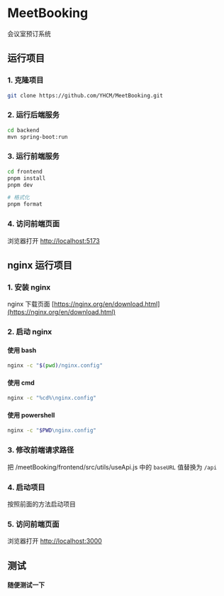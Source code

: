 # MeetBooking

会议室预订系统

## 运行项目

### 1. 克隆项目

```bash
git clone https://github.com/YHCM/MeetBooking.git
```

### 2. 运行后端服务

```bash
cd backend
mvn spring-boot:run
```

### 3. 运行前端服务

```bash
cd frontend
pnpm install
pnpm dev

# 格式化
pnpm format
```

### 4. 访问前端页面

浏览器打开 [http://localhost:5173](http://localhost:5173)

## nginx 运行项目

### 1. 安装 nginx

nginx 下载页面 [https://nginx.org/en/download.html](https://nginx.org/en/download.html)

### 2. 启动 nginx

#### 使用 bash

```bash
nginx -c "$(pwd)/nginx.config"
```

#### 使用 cmd

```bash
nginx -c "%cd%\nginx.config"
```

#### 使用 powershell

```bash
nginx -c "$PWD\nginx.config"
```

### 3. 修改前端请求路径

把 /meetBooking/frontend/src/utils/useApi.js 中的 `baseURL` 值替换为 `/api`

### 4. 启动项目

按照前面的方法启动项目

### 5. 访问前端页面

浏览器打开 [http://localhost:3000](http://localhost:3000)


## 测试

#### 随便测试一下
